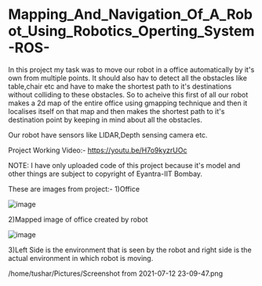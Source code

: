# Mapping_And_Navigation_Of_A_Robot_Using_Robotics_Operting_System-ROS-

In this project my task was to move our robot in a office automatically by it's own from multiple points. It should also hav to detect all the obstacles like table,chair etc and have to make the shortest path to it's destinations without colliding to these obstacles. So to acheive this first of all our robot makes a 2d map of the entire office using gmapping technique and then it localises itself on that map and then makes the shortest path to it's destination point by keeping in mind about all the obstacles.

Our robot have sensors like LIDAR,Depth sensing camera etc.

Project Working Video:-  https://youtu.be/H7o9kyzrUOc


NOTE: I have only uploaded code of this project because it's model and other things are subject to copyright of Eyantra-IIT Bombay.

These are images from project:-
1)Office

![image](https://user-images.githubusercontent.com/71928146/125330050-e0570980-e363-11eb-9a73-acf286f4f0ad.png)

2)Mapped image of office created by robot

![image](https://user-images.githubusercontent.com/71928146/125330384-52c7e980-e364-11eb-8494-9bc4dec250e2.png)

3)Left Side is the environment that is seen by the robot and right side is the actual environment in which robot is moving.

/home/tushar/Pictures/Screenshot from 2021-07-12 23-09-47.png
